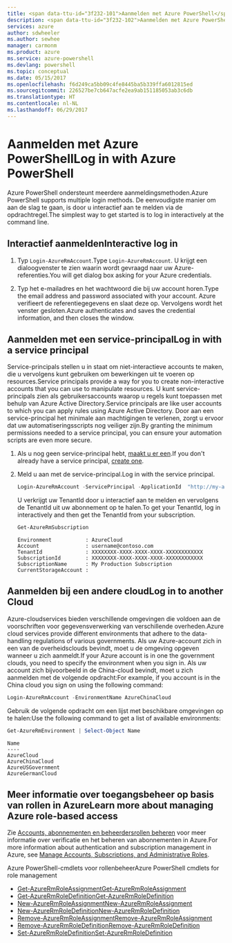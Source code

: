 ```yaml
---
title: <span data-ttu-id="3f232-101">Aanmelden met Azure PowerShell</span><span class="sxs-lookup"><span data-stu-id="3f232-101">Log in with Azure PowerShell</span></span>
description: <span data-ttu-id="3f232-102">Aanmelden met Azure PowerShell</span><span class="sxs-lookup"><span data-stu-id="3f232-102">Log in with Azure PowerShell</span></span>
services: azure
author: sdwheeler
ms.author: sewhee
manager: carmonm
ms.product: azure
ms.service: azure-powershell
ms.devlang: powershell
ms.topic: conceptual
ms.date: 05/15/2017
ms.openlocfilehash: f6d249ca5bb09c4fe8445ba5b339ffa6012815ed
ms.sourcegitcommit: 226527be7cb647acfe2ea9ab151185053ab3c6db
ms.translationtype: HT
ms.contentlocale: nl-NL
ms.lasthandoff: 06/29/2017
---
```

# <span data-ttu-id="3f232-103">Aanmelden met Azure PowerShell</span><span class="sxs-lookup"><span data-stu-id="3f232-103">Log in with Azure PowerShell</span></span>
<a id="log-in-with-azure-powershell" class="xliff"></a>

<span data-ttu-id="3f232-104">Azure PowerShell ondersteunt meerdere aanmeldingsmethoden.</span><span class="sxs-lookup"><span data-stu-id="3f232-104">Azure PowerShell supports multiple login methods.</span></span> <span data-ttu-id="3f232-105">De eenvoudigste manier om aan de slag te gaan, is door u interactief aan te melden via de opdrachtregel.</span><span class="sxs-lookup"><span data-stu-id="3f232-105">The simplest way to get started is to log in interactively at the command line.</span></span>

## <span data-ttu-id="3f232-106">Interactief aanmelden</span><span class="sxs-lookup"><span data-stu-id="3f232-106">Interactive log in</span></span>
<a id="interactive-log-in" class="xliff"></a>

1. <span data-ttu-id="3f232-107">Typ `Login-AzureRmAccount`.</span><span class="sxs-lookup"><span data-stu-id="3f232-107">Type `Login-AzureRmAccount`.</span></span> <span data-ttu-id="3f232-108">U krijgt een dialoogvenster te zien waarin wordt gevraagd naar uw Azure-referenties.</span><span class="sxs-lookup"><span data-stu-id="3f232-108">You will get dialog box asking for your Azure credentials.</span></span>

2. <span data-ttu-id="3f232-109">Typ het e-mailadres en het wachtwoord die bij uw account horen.</span><span class="sxs-lookup"><span data-stu-id="3f232-109">Type the email address and password associated with your account.</span></span> <span data-ttu-id="3f232-110">Azure verifieert de referentiegegevens en slaat deze op. Vervolgens wordt het venster gesloten.</span><span class="sxs-lookup"><span data-stu-id="3f232-110">Azure authenticates and saves the credential information, and then closes the window.</span></span>

## <span data-ttu-id="3f232-111">Aanmelden met een service-principal</span><span class="sxs-lookup"><span data-stu-id="3f232-111">Log in with a service principal</span></span>
<a id="log-in-with-a-service-principal" class="xliff"></a>

<span data-ttu-id="3f232-112">Service-principals stellen u in staat om niet-interactieve accounts te maken, die u vervolgens kunt gebruiken om bewerkingen uit te voeren op resources.</span><span class="sxs-lookup"><span data-stu-id="3f232-112">Service principals provide a way for you to create non-interactive accounts that you can use to manipulate resources.</span></span> <span data-ttu-id="3f232-113">U kunt service-principals zien als gebruikersaccounts waarop u regels kunt toepassen met behulp van Azure Active Directory.</span><span class="sxs-lookup"><span data-stu-id="3f232-113">Service principals are like user accounts to which you can apply rules using Azure Active Directory.</span></span> <span data-ttu-id="3f232-114">Door aan een service-principal het minimale aan machtigingen te verlenen, zorgt u ervoor dat uw automatiseringsscripts nog veiliger zijn.</span><span class="sxs-lookup"><span data-stu-id="3f232-114">By granting the minimum permissions needed to a service principal, you can ensure your automation scripts are even more secure.</span></span>

1. <span data-ttu-id="3f232-115">Als u nog geen service-principal hebt, [maakt u er een](create-azure-service-principal-azureps.md).</span><span class="sxs-lookup"><span data-stu-id="3f232-115">If you don't already have a service principal, [create one](create-azure-service-principal-azureps.md).</span></span>

2. <span data-ttu-id="3f232-116">Meld u aan met de service-principal.</span><span class="sxs-lookup"><span data-stu-id="3f232-116">Log in with the service principal.</span></span>

    ```powershell
    Login-AzureRmAccount -ServicePrincipal -ApplicationId  "http://my-app" -Credential $pscredential -TenantId $tenantid
    ```

    <span data-ttu-id="3f232-117">U verkrijgt uw TenantId door u interactief aan te melden en vervolgens de TenantId uit uw abonnement op te halen.</span><span class="sxs-lookup"><span data-stu-id="3f232-117">To get your TenantId, log in interactively and then get the TenantId from your subscription.</span></span>

    ```powershell
    Get-AzureRmSubscription
    ```

    ```
    Environment           : AzureCloud
    Account               : username@contoso.com
    TenantId              : XXXXXXXX-XXXX-XXXX-XXXX-XXXXXXXXXXXX
    SubscriptionId        : XXXXXXXX-XXXX-XXXX-XXXX-XXXXXXXXXXXX
    SubscriptionName      : My Production Subscription
    CurrentStorageAccount :
    ```

## <span data-ttu-id="3f232-118">Aanmelden bij een andere cloud</span><span class="sxs-lookup"><span data-stu-id="3f232-118">Log in to another Cloud</span></span>
<a id="log-in-to-another-cloud" class="xliff"></a>

<span data-ttu-id="3f232-119">Azure-cloudservices bieden verschillende omgevingen die voldoen aan de voorschriften voor gegevensverwerking van verschillende overheden.</span><span class="sxs-lookup"><span data-stu-id="3f232-119">Azure cloud services provide different environments that adhere to the data-handling regulations of various governments.</span></span> <span data-ttu-id="3f232-120">Als uw Azure-account zich in een van de overheidsclouds bevindt, moet u de omgeving opgeven wanneer u zich aanmeldt.</span><span class="sxs-lookup"><span data-stu-id="3f232-120">If your Azure account is in one the government clouds, you need to specify the environment when you sign in.</span></span> <span data-ttu-id="3f232-121">Als uw account zich bijvoorbeeld in de China-cloud bevindt, moet u zich aanmelden met de volgende opdracht:</span><span class="sxs-lookup"><span data-stu-id="3f232-121">For example, if you account is in the China cloud you sign on using the following command:</span></span>

```powershell
Login-AzureRmAccount -EnvironmentName AzureChinaCloud
```

<span data-ttu-id="3f232-122">Gebruik de volgende opdracht om een lijst met beschikbare omgevingen op te halen:</span><span class="sxs-lookup"><span data-stu-id="3f232-122">Use the following command to get a list of available environments:</span></span>

```powershell
Get-AzureRmEnvironment | Select-Object Name
```

```
Name
----
AzureCloud
AzureChinaCloud
AzureUSGovernment
AzureGermanCloud
```

## <span data-ttu-id="3f232-123">Meer informatie over toegangsbeheer op basis van rollen in Azure</span><span class="sxs-lookup"><span data-stu-id="3f232-123">Learn more about managing Azure role-based access</span></span>
<a id="learn-more-about-managing-azure-role-based-access" class="xliff"></a>

<span data-ttu-id="3f232-124">Zie [Accounts, abonnementen en beheerdersrollen beheren](/azure/active-directory/role-based-access-control-configure) voor meer informatie over verificatie en het beheren van abonnementen in Azure.</span><span class="sxs-lookup"><span data-stu-id="3f232-124">For more information about authentication and subscription management in Azure, see [Manage Accounts, Subscriptions, and Administrative Roles](/azure/active-directory/role-based-access-control-configure).</span></span>

<span data-ttu-id="3f232-125">Azure PowerShell-cmdlets voor rollenbeheer</span><span class="sxs-lookup"><span data-stu-id="3f232-125">Azure PowerShell cmdlets for role management</span></span>

* [<span data-ttu-id="3f232-126">Get-AzureRmRoleAssignment</span><span class="sxs-lookup"><span data-stu-id="3f232-126">Get-AzureRmRoleAssignment</span></span>](/powershell/module/AzureRM.Resources/Get-AzureRmRoleAssignment)
* [<span data-ttu-id="3f232-127">Get-AzureRmRoleDefinition</span><span class="sxs-lookup"><span data-stu-id="3f232-127">Get-AzureRmRoleDefinition</span></span>](/powershell/module/AzureRM.Resources/Get-AzureRmRoleDefinition)
* [<span data-ttu-id="3f232-128">New-AzureRmRoleAssignment</span><span class="sxs-lookup"><span data-stu-id="3f232-128">New-AzureRmRoleAssignment</span></span>](/powershell/module/AzureRM.Resources/New-AzureRmRoleAssignment)
* [<span data-ttu-id="3f232-129">New-AzureRmRoleDefinition</span><span class="sxs-lookup"><span data-stu-id="3f232-129">New-AzureRmRoleDefinition</span></span>](/powershell/module/AzureRM.Resources/New-AzureRmRoleDefinition)
* [<span data-ttu-id="3f232-130">Remove-AzureRmRoleAssignment</span><span class="sxs-lookup"><span data-stu-id="3f232-130">Remove-AzureRmRoleAssignment</span></span>](/powershell/module/AzureRM.Resources/Remove-AzureRmRoleAssignment)
* [<span data-ttu-id="3f232-131">Remove-AzureRmRoleDefinition</span><span class="sxs-lookup"><span data-stu-id="3f232-131">Remove-AzureRmRoleDefinition</span></span>](/powershell/module/AzureRM.Resources/Remove-AzureRmRoleDefinition)
* [<span data-ttu-id="3f232-132">Set-AzureRmRoleDefinition</span><span class="sxs-lookup"><span data-stu-id="3f232-132">Set-AzureRmRoleDefinition</span></span>](/powershell/moduel/AzureRM.Resources/Set-AzureRmRoleDefinition)
